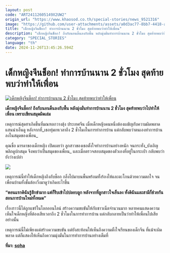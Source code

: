 ```yaml
---
layout: post
code: "ART24112605149X2UW2"
origin_url: "https://www.khaosod.co.th/special-stories/news_9521316"
image: "https://github.com/user-attachments/assets/a0d3ac77-8bb7-4418-afad-f047cd79732c"
title: "เด็กหญิงจีนช็อก! ทำการบ้านนาน 2 ชั่วโมง สุดท้ายพบว่าทำให้เพื่อน"
description: "เด็กหญิงจีนช็อก! ถึงกับนอนดิ้นลงกับพื้น หลังมุ่งมั่นทำการบ้านนาน 2 ชั่วโมง สุดท้ายพบว่าไปทำให้เพื่อน เพราะเขียนสมุดผิดเล่ม"
category: "SPECIAL_STORIES"
language: "th"
date: 2024-11-26T13:45:26.594Z
---
```


# เด็กหญิงจีนช็อก! ทำการบ้านนาน 2 ชั่วโมง สุดท้ายพบว่าทำให้เพื่อน

[![เด็กหญิงจีนช็อก! ทำการบ้านนาน 2 ชั่วโมง สุดท้ายพบว่าทำให้เพื่อน](https://www.khaosod.co.th/wpapp/uploads/2024/11/homework-china-2.jpg "เด็กหญิงจีนช็อก! ทำการบ้านนาน 2 ชั่วโมง สุดท้ายพบว่าทำให้เพื่อน")](https://www.khaosod.co.th/wpapp/uploads/2024/11/homework-china-2.jpg)

**เด็กหญิงจีนช็อก! ถึงกับนอนดิ้นลงกับพื้น หลังมุ่งมั่นทำการบ้านนาน 2 ชั่วโมง สุดท้ายพบว่าไปทำให้เพื่อน เพราะเขียนสมุดผิดเล่ม**

เหตุการณ์สุดฮาเกิดขึ้นที่มณฑลกวางตุ้ง ประเทศจีน เมื่อเด็กหญิงคนหนึ่งต้องเผชิญกับความผิดพลาดแสนน่าเอ็นดู หลังจากที่_เธอทุ่มเทเวลาถึง 2 ชั่วโมงในการทำการบ้าน แต่กลับพบว่าตนเองทำการบ้านลงในสมุดของเพื่อน_

คุณซื่อ มารดาของเด็กหญิง เปิดเผยว่า ลูกสาวของเธอตั้งใจทำการบ้านอย่างหนัก จนกระทั่ง_บังเอิญพลิกดูปกสมุด จึงพบว่าเป็นสมุดของเพื่อน_ และเมื่อตรวจสอบสมุดของตัวเองที่อยู่ในกระเป๋า กลับพบว่ายังว่างเปล่า

[![](https://www.khaosod.co.th/wpapp/uploads/2024/11/1-65-696x387.jpg)](https://www.khaosod.co.th/wpapp/uploads/2024/11/1-65.jpg)

เหตุการณ์นี้ทำให้เด็กหญิงถึงกับช็อก กลิ้งไปมาบนพื้นพร้อมทั้งร้องไห้และตะโกนด้วยความตกใจ จนเพื่อนบ้านทั้งชั้นต้องวิ่งมาดูว่าเกิดอะไรขึ้น

**“ตอนแรกดิฉันรู้สึกขำมาก แต่ก็รีบเข้าไปปลอบลูก หลังจากที่ลูกสาวใจเย็นลง ทั้งดิฉันและสามีก็ช่วยกันสอนการบ้านใหม่ทั้งหมด”**

เรื่องราวนี้ได้ถูกแชร์ในโลกออนไลน์ สร้างความขบขันให้กับชาวเน็ตจำนวนมาก หลายคนแสดงความเห็นใจเด็กหญิงที่ต้องเสียเวลาถึง 2 ชั่วโมงในการทำการบ้าน แต่กลับกลายเป็นว่าทำให้เพื่อนไปเสียอย่างนั้น

เหตุการณ์นี้ไม่เพียงแต่สร้างความขบขัน แต่ยังสะท้อนให้เห็นถึงความตั้งใจเรียนของเด็กจีน ที่แม้จะผิดพลาด แต่ก็แสดงให้เห็นถึงความมุ่งมั่นในการทำการบ้านอย่างเต็มที่

**ที่มา: [soha](https://soha.vn/vua-lam-bai-tap-xong-be-gai-bat-ngo-lan-dung-ra-giua-nha-gao-khoc-hang-xom-cung-voi-vang-keo-sang-hoi-tham-198241120144345745.htm?fbclid=IwY2xjawGyJBBleHRuA2FlbQIxMAABHU9RMxsnZOXrfD0961HklMcp1cHRzCRV7ZsbfaAYomyuJCBqzwd27vLjlw_aem_bY7AxEzwB6mFaAIrTlTxGQ)**